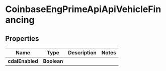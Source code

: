 
# CoinbaseEngPrimeApiApiVehicleFinancing

## Properties
Name | Type | Description | Notes
------------ | ------------- | ------------- | -------------
**cdalEnabled** | **Boolean** |  | 



